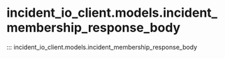# incident_io_client.models.incident_membership_response_body

::: incident_io_client.models.incident_membership_response_body
